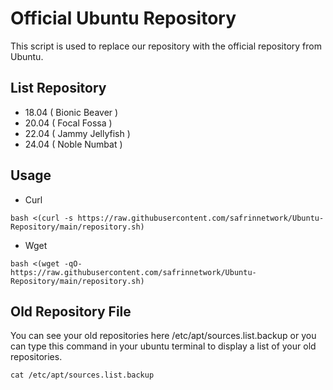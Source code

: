 # Official Ubuntu Repository
This script is used to replace our repository with the official repository from Ubuntu.
## List Repository
- 18.04 ( Bionic Beaver )
- 20.04 ( Focal Fossa )
- 22.04 ( Jammy Jellyfish )
- 24.04 ( Noble Numbat )
## Usage
- Curl
```
bash <(curl -s https://raw.githubusercontent.com/safrinnetwork/Ubuntu-Repository/main/repository.sh)
```
- Wget
```
bash <(wget -qO- https://raw.githubusercontent.com/safrinnetwork/Ubuntu-Repository/main/repository.sh)
```
## Old Repository File
You can see your old repositories here /etc/apt/sources.list.backup or you can type this command in your ubuntu terminal to display a list of your old repositories.
```
cat /etc/apt/sources.list.backup
```
